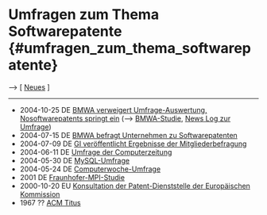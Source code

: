# Umfragen zum Thema Softwarepatente {#umfragen_zum_thema_softwarepatente}

\--\> \[ [ Neues](SwpatcninoDe "wikilink") \]

------------------------------------------------------------------------

-   2004-10-25 DE [BMWA verweigert Umfrage-Auswertung, Nosoftwarepatents
    springt
    ein](http://www.heise.de/newsticker/meldung/52538 "wikilink") (\--\>
    [ BMWA-Studie](Tacke040825De "wikilink"), [ News Log zur
    Umfrage](BmwaLog0407De "wikilink"))
-   2004-07-15 DE [ BMWA befragt Unternehmen zu
    Softwarepatenten](Bmwa040715De "wikilink")
-   2004-07-09 DE [ GI veröffentlicht Ergebnisse der
    Mitgliederbefragung](Giev040709De "wikilink")
-   2004-06-11 DE [ Umfrage der
    Computerzeitung](Computerzeitung040611De "wikilink")
-   2004-05-30 DE [ MySQL-Umfrage](Mysql040530De "wikilink")
-   2004-05-24 DE [ Computerwoche-Umfrage](Cw040524De "wikilink")
-   2001 DE
    [Fraunhofer-MPI-Studie](http://swpat.ffii.org/papiere/bmwi-fhgmpi01/index.de.html "wikilink")
-   2000-10-20 EU [ Konsultation der Patent-Dienststelle der
    Europäischen Kommission](Eukonsult00En "wikilink")
-   1967 ?? [ ACM Titus](AcmTitus67En "wikilink")
